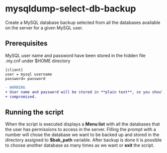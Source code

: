# mysqldump-select-db-backup
Create a MySQL database backup selected from all the databases available on the server for a given MySQL user.

## Prerequisites

MySQL user name and password have been stored in the hidden file .my.cnf under $HOME directory

```
[client]
user = mysql username
password= password
```

```diff
- WARNING
+ User name and password will be stored in **plain text**, so you should know the risks you assume in case your system gets 
+ compromised.
```

## Running the script
When the script is executed displays a **Menu list** with all the databases that the user has permissions to access in the server.
Filling the prompt with a number will chose the database we want to be backed up and stored in the directory assigned to 
**$bak_path** variable. After backup is done it is possible to choose another database as many times as we want or **exit** 
the script.
